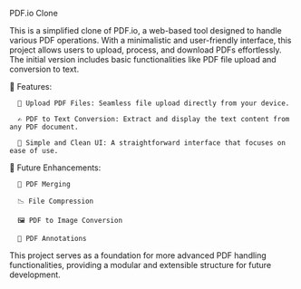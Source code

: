 PDF.io Clone

This is a simplified clone of PDF.io, a web-based tool designed to handle various PDF operations. With a minimalistic and user-friendly interface, this project allows users to upload, process, and download PDFs effortlessly. The initial version includes basic functionalities like PDF file upload and conversion to text.

🚀 Features:

      📄 Upload PDF Files: Seamless file upload directly from your device.
      
      ✍️ PDF to Text Conversion: Extract and display the text content from any PDF document.
      
      🎨 Simple and Clean UI: A straightforward interface that focuses on ease of use.
      

🔧 Future Enhancements:

      🔗 PDF Merging
      
      📉 File Compression
      
      🖼️ PDF to Image Conversion
      
      📝 PDF Annotations
  
This project serves as a foundation for more advanced PDF handling functionalities, providing a modular and extensible structure for future development.
